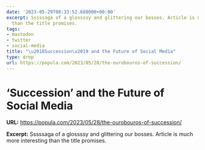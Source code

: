 ```yaml
---
date: '2023-05-29T08:33:52.688000+00:00'
excerpt: Sssssaga of a glossssy and glittering our bosses. Article is much more interesting
  than the title promises.
tags:
- mastodon
- twitter
- social-media
title: "\u2018Succession\u2019 and the Future of Social Media"
type: drop
url: https://popula.com/2023/05/28/the-ourobouros-of-succession/
---
```


# ‘Succession’ and the Future of Social Media

**URL:** https://popula.com/2023/05/28/the-ourobouros-of-succession/

**Excerpt:** Sssssaga of a glossssy and glittering our bosses. Article is much more interesting than the title promises.
